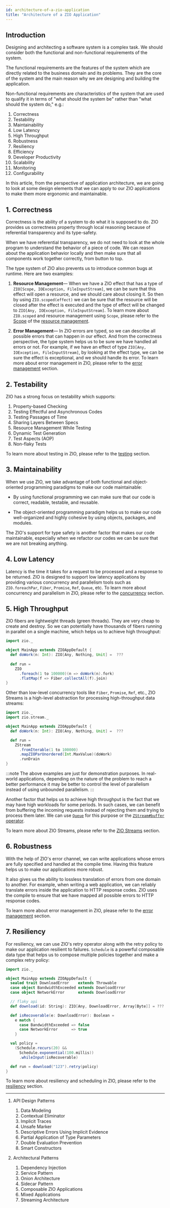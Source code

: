 ```yaml
---
id: architecture-of-a-zio-application
title: "Architecture of a ZIO Application"
---
```


## Introduction

Designing and architecting a software system is a complex task. We should consider both the functional and non-functional requirements of the system.

The functional requirements are the features of the system which are directly related to the business domain and its problems. They are the core of the system and the main reason why we are designing and building the application.

Non-functional requirements are characteristics of the system that are used to qualify it in terms of "what should the system be" rather than "what should the system do," e.g.:

  1. Correctness
  2. Testability
  3. Maintainability
  4. Low Latency
  5. High Throughput
  6. Robustness
  7. Resiliency
  8. Efficiency
  9. Developer Productivity
  10. Scalability
  11. Monitoring
  12. Configurability

In this article, from the perspective of application architecture, we are going to look at some design elements that we can apply to our ZIO applications to make them more ergonomic and maintainable.

## 1. Correctness

Correctness is the ability of a system to do what it is supposed to do. ZIO provides us correctness property through local reasoning because of referential transparency and its type-safety.

When we have referential transparency, we do not need to look at the whole program to understand the behavior of a piece of code. We can reason about the application behavior locally and then make sure that all components work together correctly, from button to top.

The type system of ZIO also prevents us to introduce common bugs at runtime. Here are two examples:

  1. **Resource Management**— When we have a ZIO effect that has a type of `ZIO[Scope, IOException, FileInputStream]`, we can be sure that this effect will open a resource, and we should care about closing it. So then by using `ZIO.scoped(effect)` we can be sure that the resource will be closed after the effect is executed and the type of effect will be changed to `ZIO[Any, IOException, FileInputStream]`. To learn more about `ZIO.scoped` and resource management using `Scope`, please refer to the [Scope](../resource/scope.md) of the [resource management](../resource/index.md).

  2. **Error Management**— In ZIO errors are typed, so we can describe all possible errors that can happen in our effect. And from the correctness perspective, the type system helps us to be sure we have handled all errors or not. For example, if we have an effect of type `ZIO[Any, IOException, FileInputStream]`, by looking at the effect type, we can be sure the effect is exceptional, and we should handle its error. To learn more about error management in ZIO, please refer to the [error management](../error-management/index.md) section.

## 2. Testability

ZIO has a strong focus on testability which supports:

  1. Property-based Checking
  2. Testing Effectful and Asynchronous Codes
  3. Testing Passages of Time
  4. Sharing Layers Between Specs
  5. Resource Management While Testing
  6. Dynamic Test Generation
  7. Test Aspects (AOP)
  8. Non-flaky Tests

To learn more about testing in ZIO, please refer to the [testing](../test/index.md) section.

## 3. Maintainability

When we use ZIO, we take advantage of both functional and object-oriented programming paradigms to make our code maintainable:

- By using functional programming we can make sure that our code is correct, readable, testable, and reusable.

- The object-oriented programming paradigm helps us to make our code well-organized and highly cohesive by using objects, packages, and modules.

The ZIO's support for type safety is another factor that makes our code maintainable, especially when we refactor our codes we can be sure that we are not breaking anything.

## 4. Low Latency

Latency is the time it takes for a request to be processed and a response to be returned. ZIO is designed to support low latency applications by providing various concurrency and parallelism tools such as `ZIO.foreachPar`, `Fiber`, `Promise`, `Ref`, `Queue`, etc. To learn more about concurrency and parallelism in ZIO, please refer to the [concurrency](../concurrency/index.md) section.

## 5. High Throughput

ZIO fibers are lightweight threads (green threads). They are very cheap to create and destroy. So we can potentially have thousands of fibers running in parallel on a single machine, which helps us to achieve high throughput:

```scala mdoc:compile-only
import zio._

object MainApp extends ZIOAppDefault {
  def doWork(n: Int): ZIO[Any, Nothing, Unit] =  ??? 
  
  def run =
    ZIO
      .foreach(1 to 100000)(n => doWork(n).fork)
      .flatMap(f => Fiber.collectAll(f).join)
}
```

Other than low-level concurrency tools like `Fiber`, `Promise`, `Ref`, etc., ZIO Streams is a high-level abstraction for processing high-throughput data streams:

```scala mdoc:compile-only
import zio._
import zio.stream._

object MainApp extends ZIOAppDefault {
  def doWork(n: Int): ZIO[Any, Nothing, Unit] =  ??? 

  def run =
    ZStream
      .fromIterable(1 to 100000)
      .mapZIOParUnordered(Int.MaxValue)(doWork)
      .runDrain
}
```

:::note
The above examples are just for demonstration purposes. In real-world applications, depending on the nature of the problem to reach a better performance it may be better to control the level of parallelism instead of using unbounded parallelism.
:::

Another factor that helps us to achieve high throughput is the fact that we may have high workloads for some periods. In such cases, we can benefit from buffering the incoming requests instead of rejecting them and trying to process them later. We can use [`Queue`](../concurrency/queue.md) for this purpose or the [`ZStream#buffer` operator](../stream/zstream/operations.md#buffering).

To learn more about ZIO Streams, please refer to the [ZIO Streams](../stream/index.md) section.

## 6. Robustness

With the help of ZIO's error channel, we can write applications whose errors are fully specified and handled at the compile time. Having this feature helps us to make our applications more robust.

It also gives us the ability to lossless translation of errors from one domain to another. For example, when writing a web application, we can reliably translate errors inside the application to HTTP response codes. ZIO uses the compile to ensure that we have mapped all possible errors to HTTP response codes.

To learn more about error management in ZIO, please refer to the [error management](../error-management/index.md) section.

## 7. Resiliency

For resiliency, we can use ZIO's retry operator along with the retry policy to make our application resilient to failures. `Schedule` is a powerful composable data type that helps us to compose multiple policies together and make a complex retry policy:

```scala mdoc:compile-only
import zio._

object MainApp extends ZIOAppDefault {
  sealed trait DownloadError    extends Throwable
  case object BandwidthExceeded extends DownloadError
  case object NetworkError      extends DownloadError

  // flaky api
  def download(id: String): ZIO[Any, DownloadError, Array[Byte]] = ???

  def isRecoverable(e: DownloadError): Boolean =
    e match {
      case BandwidthExceeded => false
      case NetworkError      => true
    }

  val policy =
    (Schedule.recurs(20) &&
      Schedule.exponential(100.millis))
      .whileInput(isRecoverable)

  def run = download("123").retry(policy)
}
```

To learn more about resiliency and scheduling in ZIO, please refer to the [resiliency](../schedule/index.md) section.

----------

1. API Design Patterns

   1. Data Modeling
   2. Contextual Eliminator
   3. Implicit Traces
   4. Unsafe Marker
   5. Descriptive Errors Using Implicit Evidence
   6. Partial Application of Type Parameters
   7. Double Evaluation Prevention
   8. Smart Constructors

2. Architectural Patterns

   1. Dependency Injection
   2. Service Pattern
   3. Onion Architecture
   4. Sidecar Pattern
   5. Composable ZIO Applications
   6. Mixed Applications
   7. Streaming Architecture
